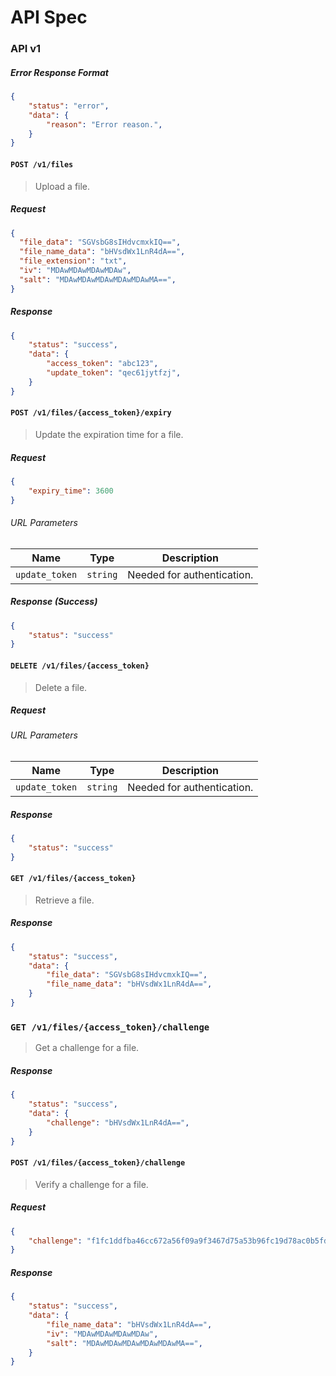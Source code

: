 # API Spec

### API v1

##### Error Response Format
```json
{
    "status": "error",
    "data": {
        "reason": "Error reason.",
    }
}
```

#### `POST /v1/files`
> Upload a file.

##### Request
```json
{
  "file_data": "SGVsbG8sIHdvcmxkIQ==",
  "file_name_data": "bHVsdWx1LnR4dA==",
  "file_extension": "txt",
  "iv": "MDAwMDAwMDAwMDAw",
  "salt": "MDAwMDAwMDAwMDAwMDAwMA==",
}
```

##### Response
```json
{
    "status": "success",
    "data": {
        "access_token": "abc123",
        "update_token": "qec61jytfzj",
    }
}
```

#### `POST /v1/files/{access_token}/expiry`
> Update the expiration time for a file.

##### Request
```json
{
    "expiry_time": 3600
}
```

###### URL Parameters

| Name           | Type     | Description                |
| -------------- | -------- | -------------------------- |
| `update_token` | `string` | Needed for authentication. |

##### Response (Success)
```json
{
    "status": "success"
}
```

#### `DELETE /v1/files/{access_token}`
> Delete a file.

##### Request

###### URL Parameters

| Name           | Type     | Description                |
| -------------- | -------- | -------------------------- |
| `update_token` | `string` | Needed for authentication. |

##### Response

```json
{
    "status": "success"
}
```

#### `GET /v1/files/{access_token}`
> Retrieve a file.

##### Response
```json
{
    "status": "success",
    "data": {
        "file_data": "SGVsbG8sIHdvcmxkIQ==",
        "file_name_data": "bHVsdWx1LnR4dA==",
    }
}
```

### `GET /v1/files/{access_token}/challenge`
> Get a challenge for a file.

##### Response
```json
{
    "status": "success",
    "data": {
        "challenge": "bHVsdWx1LnR4dA==",
    }
}
```

#### `POST /v1/files/{access_token}/challenge`
> Verify a challenge for a file.

##### Request
```json
{
    "challenge": "f1fc1ddfba46cc672a56f09a9f3467d75a53b96fc19d78ac0b5fd8e53d272bcc",
}
```

##### Response
```json
{
    "status": "success",
    "data": {
        "file_name_data": "bHVsdWx1LnR4dA==",
        "iv": "MDAwMDAwMDAwMDAw",
        "salt": "MDAwMDAwMDAwMDAwMDAwMA==",
    }
}
```
